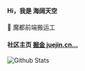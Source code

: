 #### Hi，我是 海阔天空

🌱 魔都前端搬运工

#### 社区主页 [掘金 juejin.cn…](https://juejin.cn/user/2594503172831208/posts)
![Github Stats](https://github-readme-stats.vercel.app/api?username=xy-sea&show_icons=true&title_color=fff&icon_color=79ff97&text_color=9f9f9f&bg_color=151515&hide=["contribs"])

